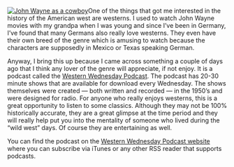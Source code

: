 [![John Wayne as a cowboy](https://i0.wp.com/historyrhymes.alexseifert.com/wp-content/uploads/2008/05/johnwaynecowboy-150x150.jpg?resize=150%2C150 "John Wayne")](http://historyrhymes.alexseifert.com/?attachment_id=57)One of the things that got me interested in the history of the American west are westerns. I used to watch John Wayne movies with my grandpa when I was young and since I’ve been in Germany, I’ve found that many Germans also really love westerns. They even have their own breed of the genre which is amusing to watch because the characters are supposedly in Mexico or Texas speaking German.

Anyway, I bring this up because I came across something a couple of days ago that I think any lover of the genre will appreciate, if not enjoy. It is a podcast called the [Western Wednesday Podcast](http://western.libsyn.com). The podcast has 20-30 minute shows that are available for download every Wednesday. The shows themselves were created — both written and recorded — in the 1950’s and were designed for radio. For anyone who really enjoys westerns, this is a great opportunity to listen to some classics. Although they may not be 100% historically accurate, they are a great glimpse at the time period and they will really help put you into the mentality of someone who lived during the “wild west” days. Of course they are entertaining as well.

You can find the podcast on the [Western Wednesday Podcast website](http://western.libsyn.com) where you can subscribe via iTunes or any other RSS reader that supports podcasts.